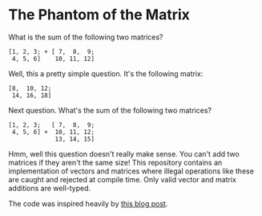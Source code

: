 # The Phantom of the Matrix #
What is the sum of the following two matrices?

```
[1, 2, 3; + [ 7,  8,  9;
 4, 5, 6]    10, 11, 12]
```

Well, this a pretty simple question. It's the following matrix:

```
[8,  10, 12;
 14, 16, 18]
```

Next question. What's the sum of the following two matrices?

```
[1, 2, 3;   [ 7,  8,  9;
 4, 5, 6] +  10, 11, 12;
             13, 14, 15]
```

Hmm, well this question doesn't really make sense. You can't add two matrices
if they aren't the same size! This repository contains an implementation of
vectors and matrices where illegal operations like these are caught and
rejected at compile time. Only valid vector and matrix additions are
well-typed.

The code was inspired heavily by [this blog
post](http://jadpole.github.io/rust/typechecked-matrix/).
